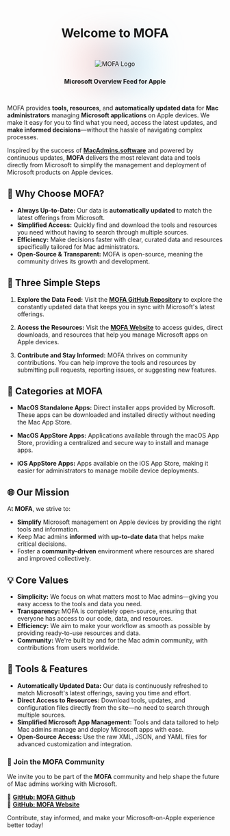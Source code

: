 <div style="text-align: center;">
  <h1>Welcome to <span class="gradient-title">MOFA</span></h1>
  <br>
  <div style="position: relative; display: inline-block; padding: 10px;">
    <!-- Gradient background only behind the image -->
    <div style="
      position: absolute;
      top: 0;
      left: 0;
      width: 100%;
      height: 100%;
      background: linear-gradient(-45deg, #00BFFF 50%, #FF3B30 50%);
      filter: blur(50px);
      z-index: -1;
      background-size: 100% 100%;
      background-position: left center;
    ">
    </div>
    <!-- Image -->
    <img src="/images/logo_Mofa_NoBackground.png" alt="MOFA Logo" style="max-width: 150px; z-index: 1;" />
  </div>

  <p><strong>Microsoft Overview Feed for Apple</strong></p>
</div>
<br>

<span class="gradient-title">MOFA</span> provides **tools, resources**, and **automatically updated data** for **Mac administrators** managing **Microsoft applications** on Apple devices. We make it easy for you to find what you need, access the latest updates, and **make informed decisions**—without the hassle of navigating complex processes.

Inspired by the success of [**MacAdmins.software**](https://macadmins.software) and powered by continuous updates, **MOFA** delivers the most relevant data and tools directly from Microsoft to simplify the management and deployment of Microsoft products on Apple devices.

## 🌟 Why Choose <span class="gradient-title">MOFA</span>?

- **Always Up-to-Date:** Our data is **automatically updated** to match the latest offerings from Microsoft.
- **Simplified Access:** Quickly find and download the tools and resources you need without having to search through multiple sources.
- **Efficiency:** Make decisions faster with clear, curated data and resources specifically tailored for Mac administrators.
- **Open-Source & Transparent:** <span class="gradient-title">MOFA</span> is open-source, meaning the community drives its growth and development.

## 🚀 Three Simple Steps

1. **Explore the Data Feed:**
   Visit the [**MOFA GitHub Repository**](https://github.com/cocopuff2u/mofa) to explore the constantly updated data that keeps you in sync with Microsoft's latest offerings.

2. **Access the Resources:**
   Visit the [**MOFA Website**](https://github.com/cocopuff2u/mofa_website) to access guides, direct downloads, and resources that help you manage Microsoft apps on Apple devices.

3. **Contribute and Stay Informed:**
   <span class="gradient-title">MOFA</span> thrives on community contributions. You can help improve the tools and resources by submitting pull requests, reporting issues, or suggesting new features.

## 🔧 Categories at <span class="gradient-title">MOFA</span>

- **MacOS Standalone Apps:** Direct installer apps provided by Microsoft. These apps can be downloaded and installed directly without needing the Mac App Store.
  
- **MacOS AppStore Apps:** Applications available through the macOS App Store, providing a centralized and secure way to install and manage apps.

- **iOS AppStore Apps:** Apps available on the iOS App Store, making it easier for administrators to manage mobile device deployments.

## 🌐 Our Mission

At **<span class="gradient-title">MOFA</span>**, we strive to:

- **Simplify** Microsoft management on Apple devices by providing the right tools and information.
- Keep Mac admins **informed** with **up-to-date data** that helps make critical decisions.
- Foster a **community-driven** environment where resources are shared and improved collectively.

## 💡 Core Values

- **Simplicity:** We focus on what matters most to Mac admins—giving you easy access to the tools and data you need.
- **Transparency:** <span class="gradient-title">MOFA</span> is completely open-source, ensuring that everyone has access to our code, data, and resources.
- **Efficiency:** We aim to make your workflow as smooth as possible by providing ready-to-use resources and data.
- **Community:** We're built by and for the Mac admin community, with contributions from users worldwide.

## 🔧 Tools & Features

- **Automatically Updated Data:** Our data is continuously refreshed to match Microsoft's latest offerings, saving you time and effort.
- **Direct Access to Resources:** Download tools, updates, and configuration files directly from the site—no need to search through multiple sources.
- **Simplified Microsoft App Management:** Tools and data tailored to help Mac admins manage and deploy Microsoft apps with ease.
- **Open-Source Access:** Use the raw XML, JSON, and YAML files for advanced customization and integration.

### 🎉 Join the <span class="gradient-title">MOFA</span> Community

We invite you to be part of the **<span class="gradient-title">MOFA</span>** community and help shape the future of Mac admins working with Microsoft.

🔗 **[GitHub: MOFA Github](https://github.com/cocopuff2u/mofa)**  
🔗 **[GitHub: MOFA Website](https://github.com/cocopuff2u/mofa_website)**

Contribute, stay informed, and make your Microsoft-on-Apple experience better today!
